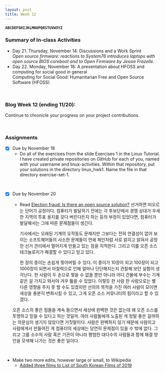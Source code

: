 ```yaml
---
layout: post
title: Week 12
---
```


**`ABCDEFGHIJKLMNOPQRSTUVWXYZ`**

### Summary of In-class Activities
- Day 21. Thursday, November 14: Discussions and a Work Sprint  
  _Open source firmware: reactions to System76 introduces laptops with open source BIOS coreboot and to Open Firmware by Jessie Frazelle._  
- Day 22. Monday, November 18: A presentation about HFOSS and computing for social good in general	
Computing for Social Good: Humanitarian Free and Open Source Software (HFOSS)
  
&nbsp;
&nbsp;

### Blog Week 12 (ending 11/20):
Continue to chronicle your progress on your project contributions.

&nbsp;
&nbsp;

### Assignments
- [x] Due by November 18
  - Do all of the exercises from the slide Exercises 1 in the Linux Tutorial. I have created private repositories on GitHub for each of you, named with your username and linux-activities. Within that repository, put your solutions in the directory linux_hwk1. Name the file in that directory exercise-set-1.  

&nbsp;

- [x] Due by November 20
  - Read [Election fraud: Is there an open source solution?](https://opensource.com/article/19/9/voting-fraud-open-source-solution?) 
    선거하면 떠오르는 단어가 공정이다. 컴퓨터가 발달하기 전에는 각 후보단에서 경쟁 상대가 우세한 지역의 투표 용지를 갖다 버린다든지 하는 등의 부정이 있었다면, 컴퓨터가 발달해서는 그에 따른 문제점들이 생긴다.  

    기사에서는 오래된 기계의 오작동도 문제지만 그보다는 전혀 연결성이 없어 보이는 소프트웨어들의 사소한 문제들이 연쇄 체인처럼 서로 얽히고 얽혀서 공정한 선거 관리에서 멀어지게 만들고 있는 점을 지적한다. 그리고 이를 오픈 소스 테크놀로지가 해결할 수 있다고 믿고 있다.  

    한 장의 종이는 손쉽게 찢어버릴 수 있다. 이 종이가 10장이 되고 100장이 되고 1000장이 되면서 마찰력으로 인해 얼마나 단단해지는지 관찰해 보던 실험이 생각난다. 한 사람이 두 손으로 찢을 수 없을 뿐만 아니라 어디 건물에 부수는 기계 같은 걸 가지고 와서야 겨우 뚫을 수 있었다. 이렇듯 한 사람 한 사람으로는 별 다른 영향을 주지 못 할 수도 있겠지만 선의의 목적을 가진 여러 사람이 모이면 세상을 충분히 변화시킬 수 있고, 그게 오픈 소스 커뮤니티의 힘이라고 할 수 있겠다.  

   오픈 소스의 좋은 점들을 계속 들으면서 세상에 완벽한 것은 없는데 왜 오픈 소스를 투명하고 믿을 수 있다고 하는 것일까. 여러 사람들에게 노출된 게 정말 좋은 걸까하는 의문심이 생기지 않았다면 거짓말이다. 사람은 완벽하지 않기 때문에 사람이고 사람에게서 만들어진 게 컴퓨터의 세상에는 당연히 문제점이 있을 수 밖에 없다. 그리고 그를 소수의 사람 혹은 기관이 아니라 평범한 대다수의 사람들과 함께 해결 방안을 모색해 나가는 것은 좋은 일이다.   

&nbsp;

  - Make two more edits, however large or small, to Wikipedia
    - [Added three films to List of South Korean Films of 2019](https://en.wikipedia.org/wiki/Special:Contributions/Nancydocode)
  
